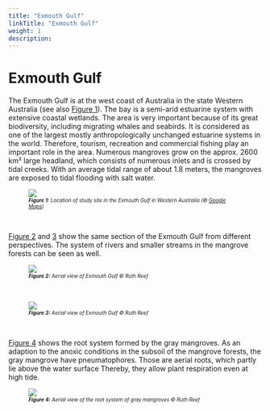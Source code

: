 ```yaml
---
title: "Exmouth Gulf"
linkTitle: "Exmouth Gulf"
weight: 1
description:
---
```

# Exmouth Gulf

The Exmouth Gulf is at the west coast of Australia in the state Western Australia (see also <a href="/docs/sample_model_exmouth_gulf/exmouth_gulf/#Figure_1">Figure 1</a>).
The bay is a semi-arid estuarine system with extensive coastal wetlands.
The area is very important because of its great biodiversity, including migrating whales and seabirds.
It is considered as one of the largest mostly anthropologically unchanged estuarine systems in the world.
Therefore, tourism, recreation and commercial fishing play an important role in the area.
Numerous mangroves grow on the approx. 2600 km² large headland, which consists of numerous inlets and is crossed by tidal creeks.
With an average tidal range of about 1.8 meters, the mangroves are exposed to tidal flooding with salt water.

<figure>
<a name="Figure_1"></a>
<img src="/pictures/exmouth_gulf/exmouth_gulf/overview_site.jpg"/>
<figcaption><font size = "1"><i><b>Figure 1:</b> Location of study site in the Exmouth Gulf in Western Australia (&copy; <a href="https://www.google.de/maps">Google Maps</a>)</i></font></figcaption>
</figure><p>
&nbsp;
<p>

<a href="/docs/sample_model_exmouth_gulf/exmouth_gulf/#Figure_2">Figure 2</a> and <a href="/docs/sample_model_exmouth_gulf/exmouth_gulf/#Figure_3">3</a> show the same section of the Exmouth Gulf from different perspectives.
The system of rivers and smaller streams in the mangrove forests can be seen as well.
&nbsp;
<p>

<figure>
<a name="Figure_2"></a>
<img src="/pictures/exmouth_gulf/exmouth_gulf/pic_mangroves_1.jpg">
<figcaption><font size = "1"><i><b>Figure 2:</b> Aerial view of Exmouth Gulf &copy; Ruth Reef</i></font></figcaption>
</figure><p>
&nbsp;

<figure>
<a name="Figure_3"></a>
<img src="/pictures/exmouth_gulf/exmouth_gulf/pic_mangroves_2.jpg">
<figcaption><font size = "1"><i><b>Figure 3:</b> Aerial view of Exmouth Gulf &copy; Ruth Reef</i></font></figcaption>
</figure><p>
&nbsp;

<a href="/docs/sample_model_exmouth_gulf/exmouth_gulf/#Figure_4">Figure 4</a> shows the root system formed by the gray mangroves.
As an adaption to the anoxic conditions in the subsoil of the mangrove forests, the gray mangrove have pneumatophores.
Those are aerial roots, which partly lie above the water surface Thereby, they allow plant respiration even at high tide.
&nbsp;
<p>

<figure>
<a name="Figure_4"></a>
<img src="/pictures/exmouth_gulf/exmouth_gulf/pic_mangroves_3.jpg">
<figcaption><font size = "1"><i><b>Figure 4:</b> Aerial view of the root system of gray mangroves &copy; Ruth Reef</i></font></figcaption>
</figure><p>
